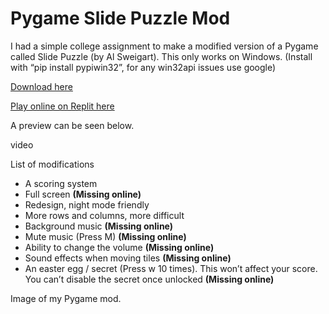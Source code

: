 
# Pygame Slide Puzzle Mod

I had a simple college assignment to make a modified version of a Pygame called Slide Puzzle (by Al Sweigart). This only works on Windows. (Install with “pip install pypiwin32”, for any win32api issues use google)

[Download here](https://github.com/SimonXTea/SimonXTea.github.io/raw/main/projects/Pygame/Pygame%20Slide%20Puzzle%20Mod/PyGame%20mod.zip)

[Play online on Replit here](https://replit.com/@SimonXTea/Slide-Puzzle-Mod#main.py)

A preview can be seen below.

video

List of modifications
- A scoring system
- Full screen **(Missing online)**
- Redesign, night mode friendly
- More rows and columns, more difficult
- Background music **(Missing online)**
- Mute music (Press M) **(Missing online)**
- Ability to change the volume **(Missing online)**
- Sound effects when moving tiles **(Missing online)**
- An easter egg / secret (Press w 10 times). This won’t affect your score. You can’t disable the secret once unlocked **(Missing online)**

Image of my Pygame mod.
